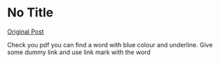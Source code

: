 # No Title

[Original Post](https://discourse.onlinedegree.iitm.ac.in/t/165959/233)

<p>Check you pdf you can find a word with blue colour and underline. Give some dummy link and use link mark with the word</p>
